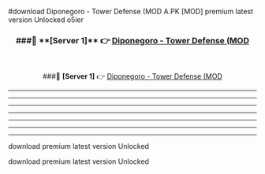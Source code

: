 #download Diponegoro - Tower Defense (MOD A.PK [MOD] premium latest version Unlocked o5ier 



<div align="center">
<h3>###🔹 **[Server 1]** 👉 <a href="https://download1apk.web.app/">Diponegoro - Tower Defense (MOD</a></h3><br>


###🔹 **[Server 1]** 👉 <a href="https://download1apk.web.app/">Diponegoro - Tower Defense (MOD</a></h3>
</div>



----------------------------------------------------------

----------------------------------------------------------

----------------------------------------------------------

----------------------------------------------------------

----------------------------------------------------------

----------------------------------------------------------

----------------------------------------------------------

download premium latest version Unlocked

download premium latest version Unlocked

